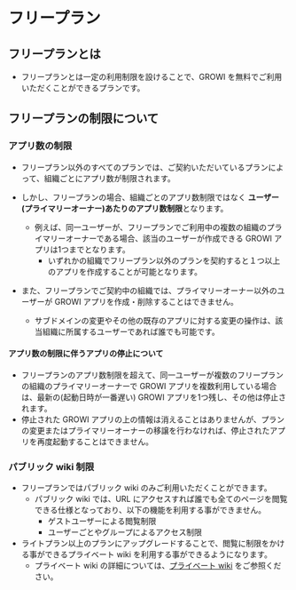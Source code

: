 # フリープラン
## フリープランとは
- フリープランとは一定の利用制限を設けることで、GROWI を無料でご利用いただくことができるプランです。  

## フリープランの制限について
### アプリ数の制限
- フリープラン以外のすべてのプランでは、ご契約いただいているプランによって、組織ごとにアプリ数が制限されます。
- しかし、フリープランの場合、組織ごとのアプリ数制限ではなく **ユーザー(プライマリーオーナー)あたりのアプリ数制限**となります。
    - 例えば、同一ユーザーが、フリープランでご利用中の複数の組織のプライマリーオーナーである場合、該当のユーザーが作成できる GROWI アプリは1つまでとなります。
        - いずれかの組織でフリープラン以外のプランを契約すると１つ以上のアプリを作成することが可能となります。

- また、フリープランでご契約中の組織では、プライマリーオーナー以外のユーザーが GROWI アプリを作成・削除することはできません。  
    - サブドメインの変更やその他の既存のアプリに対する変更の操作は、該当組織に所属するユーザーであれば誰でも可能です。

#### アプリ数の制限に伴うアプリの停止について
- フリープランのアプリ数制限を超えて、同一ユーザーが複数のフリープランの組織のプライマリーオーナーで GROWI アプリを複数利用している場合は、最新の(起動日時が一番遅い) GROWI アプリを1つ残し、その他は停止されます。
- 停止された GROWI アプリの上の情報は消えることはありませんが、プランの変更またはプライマリーオーナーの移譲を行わなければ、停止されたアプリを再度起動することはできません。

### パブリック wiki 制限
- フリープランではパブリック wiki のみご利用いただくことができます。
    - パブリック wiki では、URL にアクセスすれば誰でも全てのページを閲覧できる仕様となっており、以下の機能を利用する事ができません。
        - ゲストユーザーによる閲覧制限
        - ユーザーごとやグループによるアクセス制限
- ライトプラン以上のプランにアップグレードすることで、閲覧に制限をかける事ができるプライベート wiki を利用する事ができるようになります。
    - プライベート wiki の詳細については、[プライベート wiki](/ja/cloud/private-wiki.html) をご参照ください。

